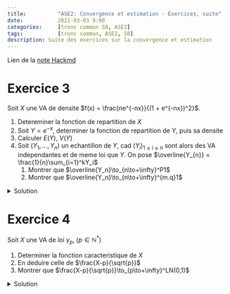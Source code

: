 ```yaml
---
title:          "ASE2: Convergence et estimation - Exercices, suite"
date:           2021-03-03 9:00
categories:     [tronc commun S8, ASE2]
tags:           [tronc commun, ASE2, S8]
description: Suite des exercices sur la convergence et estimation
---
```

Lien de la [note Hackmd](https://hackmd.io/@lemasymasa/HJqkMkTM_)

# Exercice 3
Soit $X$ une VA de densite $f(x) = \frac{ne^{-nx}}{(1 + e^{-nx})^2}$.

1. Detereminer la fonction de repartition de $X$
2. Soit $Y=e^{-x}$, determiner la fonction de repartition de $Y$, puis sa densite
3. Calculer $E(Y)$, $V(Y)$
4. Soit $(Y_1,..., Y_n)$ un echantillon de $Y$, cad $(Y_i)_{1\le i\le n}$ sont alors des VA independantes et de meme loi que $Y$. On pose $\overline{Y_{n}} = \frac{1}{n}\sum_{i=1}^kY_i$
    1. Montrer que $\overline{Y_n}\to_{n\to+\infty}^P1$
    2. Montrer que $\overline{Y_n}\to_{n\to+\infty}^{m.q}1$

<details markdown="1">
<summary>Solution</summary>

1. $F(x) = P(X\lt x) = \int_{-\infty}^xf(t)dt$ $\forall x\in\mathbb R$

$$
\begin{aligned}
F(x) &= \int_{-\infty}^xe^{-t}\times e^{-e^{-t}}\\
&= \biggr[e^{-e^{-t}}\biggr]_{-\infty}^x = e^{-e^{-x}} \text{ car } (e^{-e^{-t}})' = e^{-t}e^{-e^{-t}}\\
&= e^{-e^{-x}}
\end{aligned}
$$

2. $Y = e^{-X}$, Soit $G(y)$ la fonction de repartition de $Y$. $Y$ etant positive donc $G(y) = P(Y\lt y) = 0$ pour $y\le 0$.

Pour $y\gt 0$:

$$
\begin{aligned}
G(y) &= P(Y\lt y) = P(e^{-X}\lt y) = P(-X\lt \ln(y))\\
&= P(X\gt-\ln(y)) = 1 - F(-\ln(y))\\
&= 1 - e^{-y}\\
\text{Donc } G(y) &=
\begin{cases}
    0 &y\le 0\\
    1-e^{-y} &y\gt 0
\end{cases}
\end{aligned}
$$

La densite de $Y = e^{-X}$ est:

$$
g(y) = G'(y) =
\begin{cases}
    0 &y\le 0\\
    e^{-y} &y\gt 0
\end{cases}
$$

3. $E(Y) = \int_{\mathbb R}yg(y)dy = \int_{-\infty}^{+\infty}ye^{-y}dy$

On integre par parties:
$$
\begin{cases}
    v = y &v'=1\\
    u' = e^{-y} &u = e^{-y}
\end{cases}\\
\begin{aligned}
E(Y) = \underbrace{\biggr[-ye^{-y}\biggr]_0^{+\infty}}_{_{y\to+\infty}\to0} - \int_0^{+\infty}(-e^{-y})dy &= \int_0^{+\infty}e^{-y}dy\\
&= \biggr[-e^{-y}\biggr]_0^{+\infty} = 1
\end{aligned}\\
V(Y) = E(Y^2) - E^2(Y)\\
E(Y^2) = \int_0^{+\infty}y^2e^{-y}dy\\
\text{Integration par parties:}
\begin{cases}
    v = y^2 &v'=2y\\
    u'=e^{-y} &u=-e^{-y}
\end{cases}\\
\begin{aligned}
E(Y^2) &=\int_0^{+\infty}Y^2e^{-y}dy = \underbrace{\biggr[-y^2e^{-y}\biggr]_0^{+\infty}}_{_{y\to+\infty}\to0}-\int_0^{+\infty}2y(-e^{-y})dy\\
&= 2\int_0^{+\infty}ye^{-y}dy = 2E(Y) = 1\\
\text{Donc: } V(Y) &= 2 - 1 = 1
\end{aligned}
$$

4. 1. $\overline{Y_n}=\frac{1}{n}\sum_{i=1}^{n}Y_i$, $(Y_i)_{1\le i\le n}$ idependantes et de meme loi que $Y$.

$$
\begin{aligned}
E(\overline{Y_n}) &= \frac{1}{n}\sum_{i=1}^nE(Y_i) = \frac{1}{n}\sum_{i=1}^n1 = \frac{n}{n} = 1\\
V(\overline{Y_n}) &= \frac{1}{n^2}\sum_{i=1}^nV(Y_i)= \frac{n}{n^2} = \frac{1}{n}
\end{aligned}
$$

En utilisant Tchebychev:
$$
\begin{aligned}
\forall\varepsilon\gt0, &P(\vert\overline{Y_n}-E(\overline{Y_n})\vert \gt\varepsilon)\lt\frac{V(\overline{Y_n})}{\varepsilon^2}\\
\Rightarrow &P(\vert\overline{Y_n}-1)\vert \gt\varepsilon)\lt\frac{1}{n\varepsilon^2}\to_{n\to+\infty}0\\
\text{Donc: } &\overline{Y_n}\to_{n\to+\infty}^P1
\end{aligned}
$$

4. 2. Montrons que $\overline{Y_n}\to_{n\to+\infty}^{m.q}1$

$$
\begin{aligned}
E(\vert\overline{Y_n}-1)\vert^2) &= E(\vert\overline{Y_n}-E(\overline{Y_n})\vert^2)\\
&=V(\overline{Y_n}) = \frac{1}{n}\to_{n\to+\infty}0\\
\text{Donc: } \overline{Y_n}&\to_{n\to+\infty}^{m.q}1
\end{aligned}
$$

</details>

# Exercice 4
Soit $X$ une VA de loi $\gamma_p$, $(p\in\mathbb N^*)$
1. Determiner la fonction caracteristique de $X$
2. En deduire celle de $\frac{X-p}{\sqrt{p}}$
3. Montrer que $\frac{X-p}{\sqrt{p}}\to_{p\to+\infty}^LN(0,1)$

<details markdown="1">
<summary>Solution</summary>

1. $X$ suit la  loi $\gamma_p$ (gamma). Sa densite est $f(x) = \frac{1}{\Gamma(p)}e^{-x}x^{p-1}$

Donc:

$$
\begin{aligned}
\phi_X(t) &= \frac{1}{\Gamma(p)}\int_0^{+\infty}e^{itx}e^{-x}x^{p-1}dx\\
&=\frac{1}{\Gamma(p)}\int_0^{+\infty}e^{(it-1)x}x^{p-1}dx\\
\text{Posons: } I_{p-1}&=\int_0^{+\infty}e^{(it-1)x}x^{p-1}dx\\
I_0 &= \int_0^{+\infty}e^{(it-1)x}dx = \biggr[\frac{e^{(it-1)x}}{it-1}\biggr]_0^{+\infty} = -\frac{1}{it-1}\\
\text{Car: } e^{(it-1)x} &= e^{itx}.e^{-x}\to_{x\to+\infty}0 \text{ puisque }\vert e^{itx}\vert = 1\text{ (bornee) }\\
I_{p-1} &= \int_0^{+\infty}e^{(it-1)x}x^{p-1}dx\\
\end{aligned}\\
\text{Integration par parties:}
\begin{cases}
    v = x^{p-1} &v'=(p-1)x^{p-2}\\
    u'=e^{(it-1)x} &u=\frac{1}{it-1}e^{(it-1)x}
\end{cases}\\
\begin{aligned}
I_{p-1}&=\underbrace{\biggr[\frac{e^{(it-1)x}}{it-1}x^{p-1}\biggr]_0^{+\infty}}_{\to_{x\to+\infty}0} - \frac{p-1}{it-1}\int_0^{+\infty}e^{(it-1)x}x^{p-2}dx\\
\text{Car: } \underbrace{e^{itx}}_{\text{bornee}, \vert e^{itx}\vert = 1}&e^{-x}x^{p-1}\to_{x\to+\infty}0\\
I_{p_1} &= -\frac{p-1}{it-1}I_{p-2}\text{ } \forall p\ge 2\\
I_{p-2} &= -\frac{p-2}{it-1}I_{p-3}\\
&.\\
&.\\
&.\\
I_2 &= -\frac{2}{it-1}I_1\\
I_2 &= -\frac{2}{it-1}I_1\\
\end{aligned}
$$

En faisant le produit:

$$
\begin{aligned}
I_{p-1} &= \frac{(-1)^{p-1}(p-1)!}{(it-1)^p}I_0\\
&= \frac{(-1)^p(p-1)!}{(it-1)^p}\\
\phi_X(t) &= \frac{1}{\Gamma(p)}I_{p-1}=\frac{(-1)^p}{(it-1)^p} \\
&= (1-it)^{-p}
\end{aligned}
$$

2. On veut la fonction caracteristique de $\frac{X-p}{\sqrt{p}}$. Or, d'apres le cours:

$$
\phi_{\frac{X-m}{\delta}}(t) = e^{\frac{itm}{\delta}}\phi_X(\frac{t}{\delta})
$$

Ici $m=p$ et $\delta=\sqrt{p}$

Donc:

$$
\begin{aligned}
\phi_{\frac{X-p}{\sqrt{p}}} &= e^{-\frac{itp}{\sqrt{p}}}\phi_X(\frac{t}{\sqrt{p}})\\
\Rightarrow \phi_{\frac{X-p}{\sqrt{p}}} &= e^{-\frac{itp}{\sqrt{p}}}(1-\frac{it}{\sqrt{p}})^{-p}
\end{aligned}
$$

3. Montrons que $\frac{X-p}{\sqrt{p}}\to_{p\to+\infty}^LN(0,1)$

$$
\ln(\phi_{\frac{X-p}{\sqrt{p}}}) = -\frac{itp}{\sqrt{p}}-p\ln(1-\frac{it}{\sqrt{p}})
$$

Or $\ln(1+x)\sim x-\frac{x^2}{2}$ au voisinage de 0.

Donc:

$$
\begin{aligned}
\ln(\phi_{\frac{X-p}{\sqrt{p}}})&\simeq-\frac{itp}{\sqrt{p}}-p(-\frac{it}{\sqrt{p}} + \frac{t^2}{2p}) \text{ pour p au voisinage de } +\infty\\
&\simeq -\frac{itp}{\sqrt{p}}+\frac{itp}{\sqrt{p}}+\frac{t^2}{2} = \frac{t^2}{2} \text{ pour p au voisinage de } +\infty\\
\Rightarrow \phi_{\frac{X-p}{\sqrt{p}}}&\simeq e^{-\frac{t^2}{2}} \text{ : fonction caracteristique de } N(0,1)
\end{aligned}
$$

Conclusion: $\frac{X-p}{\sqrt{p}}\to_{p\to+\infty}^LN(0,1)$

</details>